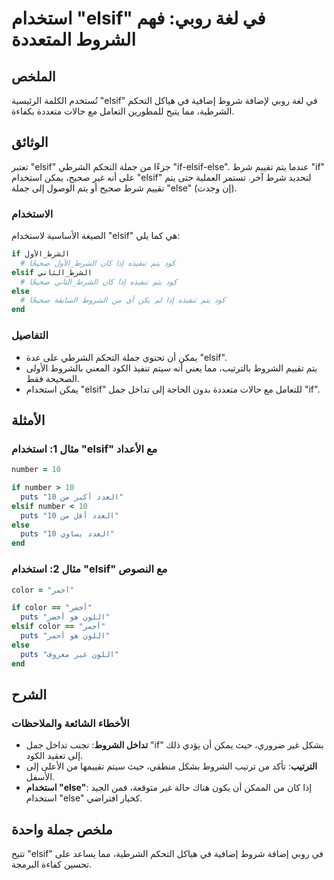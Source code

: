 <!--
Meta Description: # استخدام "elsif" في لغة روبي: فهم الشروط المتعددة ## الملخص تُستخدم الكلمة الرئيسية "elsif" في لغة روبي لإضافة شروط إضافية في هياكل التحكم الشرطية، م...
Meta Keywords: elsif, استخدام, else, يتم, puts
-->

# استخدام "elsif" في لغة روبي: فهم الشروط المتعددة

## الملخص
تُستخدم الكلمة الرئيسية "elsif" في لغة روبي لإضافة شروط إضافية في هياكل التحكم الشرطية، مما يتيح للمطورين التعامل مع حالات متعددة بكفاءة.

## الوثائق
تعتبر "elsif" جزءًا من جملة التحكم الشرطي "if-elsif-else". عندما يتم تقييم شرط "if" على أنه غير صحيح، يمكن استخدام "elsif" لتحديد شرط آخر. تستمر العملية حتى يتم تقييم شرط صحيح أو يتم الوصول إلى جملة "else" (إن وجدت).

### الاستخدام
الصيغة الأساسية لاستخدام "elsif" هي كما يلي:
```ruby
if الشرط_الأول
  # كود يتم تنفيذه إذا كان الشرط_الأول صحيحًا
elsif الشرط_الثاني
  # كود يتم تنفيذه إذا كان الشرط_الثاني صحيحًا
else
  # كود يتم تنفيذه إذا لم يكن أي من الشروط السابقة صحيحًا
end
```

### التفاصيل
- يمكن أن تحتوي جملة التحكم الشرطي على عدة "elsif".
- يتم تقييم الشروط بالترتيب، مما يعني أنه سيتم تنفيذ الكود المعني بالشروط الأولى الصحيحة فقط.
- يمكن استخدام "elsif" للتعامل مع حالات متعددة بدون الحاجة إلى تداخل جمل "if".

## الأمثلة
### مثال 1: استخدام "elsif" مع الأعداد
```ruby
number = 10

if number > 10
  puts "العدد أكبر من 10"
elsif number < 10
  puts "العدد أقل من 10"
else
  puts "العدد يساوي 10"
end
```

### مثال 2: استخدام "elsif" مع النصوص
```ruby
color = "أحمر"

if color == "أخضر"
  puts "اللون هو أخضر"
elsif color == "أحمر"
  puts "اللون هو أحمر"
else
  puts "اللون غير معروف"
end
```

## الشرح
### الأخطاء الشائعة والملاحظات
- **تداخل الشروط**: تجنب تداخل جمل "if" بشكل غير ضروري، حيث يمكن أن يؤدي ذلك إلى تعقيد الكود.
- **الترتيب**: تأكد من ترتيب الشروط بشكل منطقي، حيث سيتم تقييمها من الأعلى إلى الأسفل.
- **استخدام "else"**: إذا كان من الممكن أن يكون هناك حالة غير متوقعة، فمن الجيد استخدام "else" كخيار افتراضي.

## ملخص جملة واحدة
تتيح "elsif" في روبي إضافة شروط إضافية في هياكل التحكم الشرطية، مما يساعد على تحسين كفاءة البرمجة.